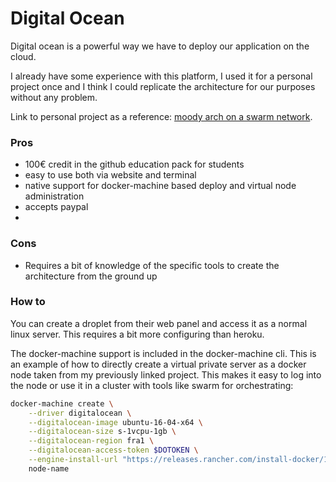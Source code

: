 # Digital Ocean

Digital ocean is a powerful way we have to deploy our application on the cloud. 

I already have some experience with this platform, I used it for a personal project once and I think I could replicate the architecture for our purposes without any problem.

Link to personal project as a reference: [moody arch on a swarm network](https://github.com/Abathargh/moody-do-swarm).

### Pros
- 100€ credit in the github education pack for students
- easy to use both via website and terminal
- native support for docker-machine based deploy and virtual node administration
- accepts paypal
- 
### Cons
- Requires a bit of knowledge of the specific tools to create the architecture from the ground up

### How to

You can create a droplet from their web panel and access it as a normal linux server. This requires a bit more configuring than heroku.

The docker-machine support is included in the docker-machine cli. This is an example of how to directly create a virtual private server as a docker node taken from my previously linked project. This makes it easy to log into the node or use it in a cluster with tools like swarm for orchestrating:

```bash
docker-machine create \
    --driver digitalocean \
    --digitalocean-image ubuntu-16-04-x64 \
    --digitalocean-size s-1vcpu-1gb \
    --digitalocean-region fra1 \
    --digitalocean-access-token $DOTOKEN \
    --engine-install-url "https://releases.rancher.com/install-docker/19.03.9.sh" \
    node-name
```